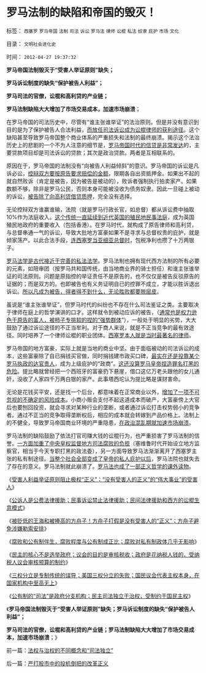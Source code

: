 # 罗马法制的缺陷和帝国的毁灭！

标签： `西塞罗` `罗马帝国` `法制` `司法` `诉讼` `罗马法` `律师` `讼棍` `私法` `奴隶` `庇护` `市场` `文化` 

目录： `文明社会进化史`

时间： `2012-04-27 19:37:32`

**罗马帝国法制毁灭于“受害人举证原则”缺失；**

**罗马诉讼制度的缺失“保护被告人利益”；**

**罗马司法的官僚，讼棍和高利贷的产业链；**

**罗马法制缺陷大大增加了市场交易成本，加速市场崩溃**；

在罗马帝国的司法历史中，尽管有“谁主张谁举证”的法治原则。但是并没有意识到目的是为了保护被告人合法利益，[而放任司法诉讼成为讼棍律师的获利途径](../../../2012/4/25/法律援助和法治中的讼棍现象.md)。这个缺陷甚至导致罗马帝国整个商业体系的严重损失和法制的最终崩溃。揭示这个法治历史上的悲剧的一个不为人注意的细节是，[罗马帝国时代的信贷是非常发达](../../../2011/6/5/利率，凯撒，西塞罗，威尼斯商人，纳粹，犹太人和货币战争.md)的，主要贷款项目却是司法诉讼的贷款；其次是政治贷款。两者是互相联系的。

原因在于，罗马帝国的法制没有“向被告人利益倾斜”的意识。罗马帝国的诉讼是凡诉必讼，[控辩双方要按原告要求赔偿的金额](../../../2011/4/25/不真实的，不一定作假的；.md)，限期各自出资抵押金。如果出不起的就自然败诉（肯定是被告，因为被告是被动的），败诉者强制执行拍卖家产。如果数额不够，除非是罗马公民，否则本身可能被没收为债务奴隶。因此一旦碰上被动的诉讼，[被告除了向高利贷借贷质押](../../../2011/10/9/腐败就是公有制，高利贷一个巴掌拍不响.md)，完全没有选择。

无论控辩双方谁赢谁输，法院（就是罗马行政长官，如总督）都从诉讼费中抽取10%作为法庭收入。[这个传统一直延续到近代英国的殖民地民事法庭](../../../2012/1/29/英印“仁慈专制”，搞创收赚钱的英国法庭.md)，成为英国殖民地政府的重要收入（包括香港）。在罗马时代，就构成了原告律师和高利贷，与总督串通一气的诉讼，导致大批地方富豪如果不是寻求与总督权贵的庇护，就是倾家荡产。以此合法手段，[连西塞罗当亚细亚总督时](../../../2010/8/19/斯多葛伦理弱点，和西塞罗的私有财产.md)，包税净利也攒了十万两银子。

[罗马法学是古代接近于完善的私法法学](../../../2012/4/7/“人性本恶”呼吁独裁；为什么罗马法是古代法学颠峰？.md)。罗马法制也拥有现代西方法制的所有必要的元素，如陪审团（按罗马共和国传统，由当地商业界的骑士担任）和谁主张谁举证的司法原则。问题是原指控的举证责任不是原告的，也不仅仅是被告反驳原告的证据的；而是双方的。也即被告也有义务证明自已的控罪不成立，才能以胜诉退出诉讼。[所以凡成为被告，得者得不到什么，无论胜败都要脱层皮](../../../2010/10/24/黑律师的贡献“非法无正义”.md)。

虽说是“谁主张谁举证”，但罗马时代的纠纷也不存在什么司法鉴证之类。主要取决于律师在庭上的哲学演讲的口才。这样就令到被动应诉的被告，（[通常也是权力逊色于原告的富人，被柿子专挑软的捏的“强势群体](../../../2011/10/22/罗马法衡平的中庸之道的“向弱者倾斜”的传统恶法.md)”），一般处于明显的劣势，大大鼓励了通过诉讼途径的不正当牟利。对于商人来说，就是不正当竞争的最有效途径。同时培养了一个律师讼棍的职业团体。[西塞罗本人就是当时最著名的律师](../../../2009/6/1/汉语和西语，诡辩和演讲，西塞罗和凯撒.md)。

罗马帝国的地方富豪，实际上就是当地的商业中坚。由于面临被动的司法诉讼的成本，这些富豪除了自已捐钱买官做，同时捐钱建市政买口碑，[最实在还是投靠某个罗马执政的达官贵人](../../../2010/8/9/罗马元老院是怎么成为寡头的.md)，成为上级庇护的“政商”。[这还没算罗马皇帝捏造罪名打黑的危险](../../../2009/6/1/汉语和西语，诡辩和演讲，西塞罗和凯撒.md)。提比略就曾经把一个西班牙的富豪扔下悬崖，借口这亿万老头跟他的女儿通奸，没收了人家四千万两白银的家产。此事塔西坨认为提比略是谋财害命。

无论是花钱买平安，还是找一个后台，都意味着在正常商业以外，[增加了一项不可忽视的不确定的风险成本](../../../2009/11/10/中国社会的交易成本和不确定性成本.md)。小商小贩会支付不起这道成本而破产，大富豪傍上大官后也要刨回投资，就会寻求对某种行业的垄断，或者通过诉讼打击权势弱小的竞争者。通过不正当的竞争取得垄断权后，相应的成本就会转嫁到产品价格上。法制上的不健全，导致罗马帝国商业环境的严重隐患，[在政治混乱期就加速市场崩溃](../../../2011/10/19/罗马帝国《通往中世纪奴役之路》经济路线图.md)。

罗马法制的缺陷鼓励了依法打官司赚大钱的讼棍行为，也严重损害了罗马法制的信誉。[一方面加重了中央皇权监督地方司法腐败的负担](../../../2012/3/23/国家政治的中央地方彼此绝缘；.md)（塞维鲁时代开始设立地方监察官，相当于今天专职打黑的政法委），另一方面导致罗马法渐渐离开了西塞罗主张的私有制途径。[当整个社会全部变成了皇帝的私人庇护以后](../../../2011/3/28/市场崩溃通向奴役之路的正反馈.md)，罗马法院也就失去了存在的意义。罗马法制就此崩溃了。[罗马法也成了一部正义哲学的课外读物](../../../2010/11/13/基督教宣布了罗马法治和《罗马法》的灭亡.md)。

《[受害人利益举证原则阻止极权“正义”；“没有受害人的正义”的“伟大事业”的受害人](../../../2012/4/25/“受害者举证”排除斯大林正义.md)》

《[公诉人是公费法律援助；民事诉讼禁止法律援助；民间法律援助和西方的讼棍生意模式](../../../2012/4/25/法律援助和法治中的讼棍现象.md)》

《[被贬低的王海和被捧高的方舟子！方舟子打假是没有受害人的“正义”；方舟子避免涉嫌勒索安排](../../../2012/4/25/没有受害人的方舟子打假的受害人.md)》

《[腐败和公有制伴生，腐败程度与公有制成正比；腐败对私有制政体几乎无影响](../../../2012/4/26/腐败和公有制伴生,对私有制政体几乎无影响.md)》

《[民主的核心不是选举政府；议会的目的是审核税收；政府是花纳税人钱的，受纳税人议会审核预算的制约](../../../2012/4/26/民主不是为了选举政府，议会的目的是审核税收.md)》

《[三权分立是专制传统的误导；美国三权分立的失败；国民议会代表主权本身，在国家机构中至高无上](../../../2012/4/26/三权分立是专制传统的误导，美国实践的失败.md)》

《[公有制的“司法”是政府分支机构；民主司法独立于治权，受制约于国民主权](../../../2012/4/27/法权与治权的不同概念和“司法独立”.md)》

《**罗马帝国法制毁灭于“受害人举证原则”缺失；罗马诉讼制度的缺失“保护被告人利益”；**

**罗马司法的官僚，讼棍和高利贷的产业链；罗马法制缺陷大大增加了市场交易成本，加速市场崩溃**；》



前一篇：[法权与治权的不同概念和“司法独立”](../../../2012/4/27/法权与治权的不同概念和“司法独立”.md)

后一篇：[严打股市中的投机倒把的改革正义](../../../2012/4/27/严打股市中的投机倒把的改革正义.md)